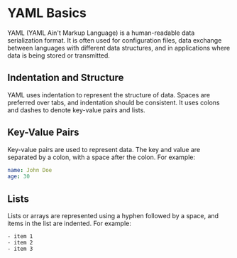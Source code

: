 # YAML Basics

YAML (YAML Ain't Markup Language) is a human-readable data serialization format. It is often used for configuration files, data exchange between languages with different data structures, and in applications where data is being stored or transmitted.

## Indentation and Structure

YAML uses indentation to represent the structure of data. Spaces are preferred over tabs, and indentation should be consistent. It uses colons and dashes to denote key-value pairs and lists.

## Key-Value Pairs

Key-value pairs are used to represent data. The key and value are separated by a colon, with a space after the colon. For example:

```yaml
name: John Doe
age: 30
```


## Lists
Lists or arrays are represented using a hyphen followed by a space, and items in the list are indented. For example:
```
- item 1
- item 2
- item 3
```
